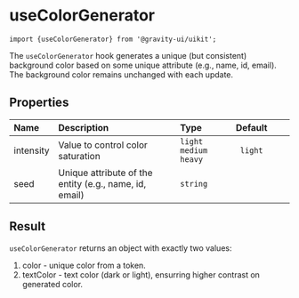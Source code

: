 <!--GITHUB_BLOCK-->

# useColorGenerator

<!--/GITHUB_BLOCK-->

```tsx
import {useColorGenerator} from '@gravity-ui/uikit';
```

The `useColorGenerator` hook generates a unique (but consistent) background color based on some unique attribute (e.g., name, id, email). The background color remains unchanged with each update.

## Properties

| Name      | Description                                            | Type                     | Default |     |     |
| :-------- | :----------------------------------------------------- | :----------------------- | :-----: | --- | --- |
| intensity | Value to control color saturation                      | `light` `medium` `heavy` | `light` |
| seed      | Unique attribute of the entity (e.g., name, id, email) | `string`                 |         |     |     |

## Result

`useColorGenerator` returns an object with exactly two values:

1. color - unique color from a token.
2. textColor - text color (dark or light), ensurring higher contrast on generated color.
